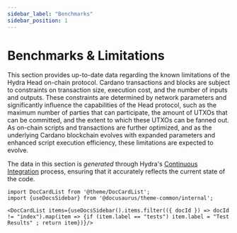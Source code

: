 ```yaml
---
sidebar_label: "Benchmarks"
sidebar_position: 1
---
```


# Benchmarks & Limitations

This section provides up-to-date data regarding the known limitations of the Hydra Head on-chain protocol. Cardano transactions and blocks are subject to constraints on transaction size, execution cost, and the number of inputs and outputs. These constraints are determined by network parameters and significantly influence the capabilities of the Head protocol, such as the maximum number of parties that can participate, the amount of UTXOs that can be committed, and the extent to which these UTXOs can be fanned out. As on-chain scripts and transactions are further optimized, and as the underlying Cardano blockchain evolves with expanded parameters and enhanced script execution efficiency, these limitations are expected to evolve.

The data in this section is _generated_ through Hydra's [Continuous Integration](https://github.com/input-output-hk/hydra/actions/workflows/ci-nix.yaml) process, ensuring that it accurately reflects the current state of the code.

```mdx-code-block
import DocCardList from '@theme/DocCardList';
import {useDocsSidebar} from '@docusaurus/theme-common/internal';

<DocCardList items={useDocsSidebar().items.filter(({ docId }) => docId != "index").map(item => {if (item.label == "tests") item.label = "Test Results" ; return item})}/>
```
